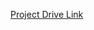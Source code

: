 <a href="https://drive.google.com/drive/folders/1oXZU_jVgQI-l_e4d2wBjONO7Pg_Z_d2e?dmr=1&ec=wgc-drive-globalnav-goto" target="_blank">Project Drive Link</a>

